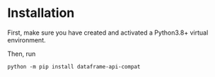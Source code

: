 # Installation

First, make sure you have created and activated a Python3.8+ virtual environment.

Then, run
```console
python -m pip install dataframe-api-compat
```
